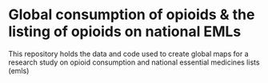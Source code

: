 # Global consumption of opioids & the listing of opioids on national EMLs
This repository holds the data and code used to create global maps for a research study on opioid consumption and national essential medicines lists (emls)
